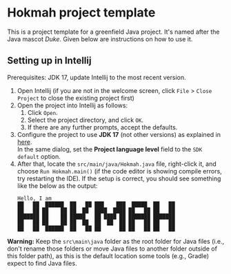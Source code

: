 # Hokmah project template

This is a project template for a greenfield Java project. It's named after the Java mascot _Duke_. Given below are instructions on how to use it.

## Setting up in Intellij

Prerequisites: JDK 17, update Intellij to the most recent version.

1. Open Intellij (if you are not in the welcome screen, click `File` > `Close Project` to close the existing project first)
1. Open the project into Intellij as follows:
   1. Click `Open`.
   1. Select the project directory, and click `OK`.
   1. If there are any further prompts, accept the defaults.
1. Configure the project to use **JDK 17** (not other versions) as explained in [here](https://www.jetbrains.com/help/idea/sdk.html#set-up-jdk).<br>
   In the same dialog, set the **Project language level** field to the `SDK default` option.
1. After that, locate the `src/main/java/Hokmah.java` file, right-click it, and choose `Run Hokmah.main()` (if the code editor is showing compile errors, try restarting the IDE). If the setup is correct, you should see something like the below as the output:
   ```
   Hello, I am
   ██   ██  ██████  ██   ██ ███    ███  █████  ██   ██
   ██   ██ ██    ██ ██  ██  ████  ████ ██   ██ ██   ██
   ███████ ██    ██ █████   ██ ████ ██ ███████ ███████
   ██   ██ ██    ██ ██  ██  ██  ██  ██ ██   ██ ██   ██
   ██   ██  ██████  ██   ██ ██      ██ ██   ██ ██   ██

   ```

**Warning:** Keep the `src\main\java` folder as the root folder for Java files (i.e., don't rename those folders or move Java files to another folder outside of this folder path), as this is the default location some tools (e.g., Gradle) expect to find Java files.
